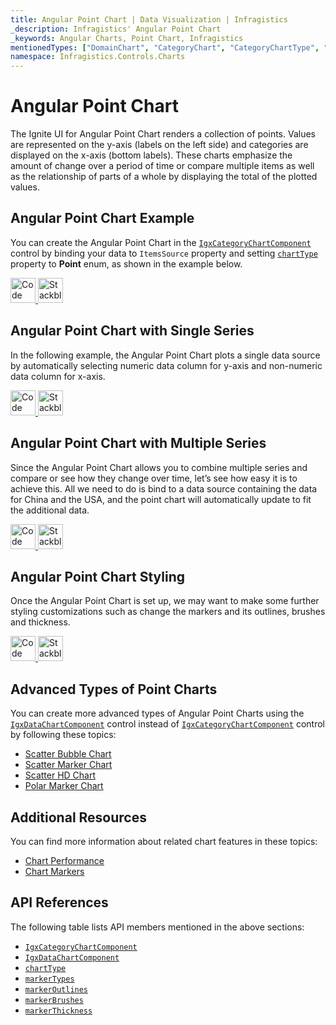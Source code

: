 ```yaml
---
title: Angular Point Chart | Data Visualization | Infragistics
_description: Infragistics' Angular Point Chart
_keywords: Angular Charts, Point Chart, Infragistics
mentionedTypes: ["DomainChart", "CategoryChart", "CategoryChartType", "Legend", 'Series']
namespace: Infragistics.Controls.Charts
---
```


# Angular Point Chart

The Ignite UI for Angular Point Chart renders a collection of points. Values are represented on the y-axis (labels on the left side) and categories are displayed on the x-axis (bottom labels). These charts emphasize the amount of change over a period of time or compare multiple items as well as the relationship of parts of a whole by displaying the total of the plotted values.

## Angular Point Chart Example

You can create the Angular Point Chart in the [`IgxCategoryChartComponent`]({environment:dvApiBaseUrl}/products/ignite-ui-angular/api/docs/typescript/latest/classes/igxcategorychartcomponent.html) control by binding your data to `ItemsSource` property and setting [`chartType`]({environment:dvApiBaseUrl}/products/ignite-ui-angular/api/docs/typescript/latest/classes/igxcategorychartcomponent.html#charttype) property to **Point** enum, as shown in the example below.

<code-view style="height: 600px"
           data-demos-base-url="{environment:dvDemosBaseUrl}"
           iframe-src="{environment:dvDemosBaseUrl}/charts/category-chart-point-chart-multiple-sources"
           github-src="charts/category-chart/point-chart-multiple-sources"
           alt="Angular Point Chart Example" >
</code-view>

<html lang="en" xmlns="http://www.w3.org/1999/xhtml">
    <body>
      <a target="_blank" href="https://codesandbox.io/s/github/IgniteUI/igniteui-angular-examples/tree/master/samples/charts/category-chart/point-chart-multiple-sources?fontsize=14&hidenavigation=1&theme=dark&view=preview&file=/src/app.component.html" rel="noopener noreferrer">
            <img height="40px" style="border-radius: 0rem; max-width: 100%;" alt="Code Sandbox" src="https://static.infragistics.com/xplatform/images/browsers/open-sandbox.png"/>
        </a>
        <a target="_blank" href="https://stackblitz.com/github/IgniteUI/igniteui-angular-examples/tree/master/samples/charts/category-chart/point-chart-multiple-sources?file=src%2Fapp.component.html" rel="noopener noreferrer">
            <img height="40px" style="border-radius: 0rem; max-width: 100%;" alt="Stackblitz" src="https://static.infragistics.com/xplatform/images/browsers/open-stackblitz.png"/>
        </a>
    </body>
</html>

<div class="divider--half"></div>

## Angular Point Chart with Single Series

In the following example, the Angular Point Chart plots a single data source by automatically selecting numeric data column for y-axis and non-numeric data column for x-axis.

<code-view style="height: 600px"
           data-demos-base-url="{environment:dvDemosBaseUrl}"
           iframe-src="{environment:dvDemosBaseUrl}/charts/category-chart-point-chart-single-source"
           github-src="charts/category-chart/point-chart-single-source"
           alt="Angular Point Chart with Single Series" >
</code-view>

<html lang="en" xmlns="http://www.w3.org/1999/xhtml">
    <body>
      <a target="_blank" href="https://codesandbox.io/s/github/IgniteUI/igniteui-angular-examples/tree/master/samples/charts/category-chart/point-chart-single-source?fontsize=14&hidenavigation=1&theme=dark&view=preview&file=/src/app.component.html" rel="noopener noreferrer">
            <img height="40px" style="border-radius: 0rem; max-width: 100%;" alt="Code Sandbox" src="https://static.infragistics.com/xplatform/images/browsers/open-sandbox.png"/>
        </a>
        <a target="_blank" href="https://stackblitz.com/github/IgniteUI/igniteui-angular-examples/tree/master/samples/charts/category-chart/point-chart-single-source?file=src%2Fapp.component.html" rel="noopener noreferrer">
            <img height="40px" style="border-radius: 0rem; max-width: 100%;" alt="Stackblitz" src="https://static.infragistics.com/xplatform/images/browsers/open-stackblitz.png"/>
        </a>
    </body>
</html>

<div class="divider--half"></div>

## Angular Point Chart with Multiple Series

Since the Angular Point Chart allows you to combine multiple series and compare or see how they change over time, let’s see how easy it is to achieve this. All we need to do is bind to a data source containing the data for China and the USA, and the point chart will automatically update to fit the additional data.

<code-view style="height: 600px"
           data-demos-base-url="{environment:dvDemosBaseUrl}"
           iframe-src="{environment:dvDemosBaseUrl}/charts/category-chart-point-chart-multiple-sources"
           github-src="charts/category-chart/point-chart-multiple-sources"
           alt="Angular Point Chart with Multiple Series" >
</code-view>

<html lang="en" xmlns="http://www.w3.org/1999/xhtml">
    <body>
      <a target="_blank" href="https://codesandbox.io/s/github/IgniteUI/igniteui-angular-examples/tree/master/samples/charts/category-chart/point-chart-multiple-sources?fontsize=14&hidenavigation=1&theme=dark&view=preview&file=/src/app.component.html" rel="noopener noreferrer">
            <img height="40px" style="border-radius: 0rem; max-width: 100%;" alt="Code Sandbox" src="https://static.infragistics.com/xplatform/images/browsers/open-sandbox.png"/>
        </a>
        <a target="_blank" href="https://stackblitz.com/github/IgniteUI/igniteui-angular-examples/tree/master/samples/charts/category-chart/point-chart-multiple-sources?file=src%2Fapp.component.html" rel="noopener noreferrer">
            <img height="40px" style="border-radius: 0rem; max-width: 100%;" alt="Stackblitz" src="https://static.infragistics.com/xplatform/images/browsers/open-stackblitz.png"/>
        </a>
    </body>
</html>

<div class="divider--half"></div>

## Angular Point Chart Styling

Once the Angular Point Chart is set up, we may want to make some further styling customizations such as change the markers and its outlines, brushes and thickness.

<code-view style="height: 600px"
           data-demos-base-url="{environment:dvDemosBaseUrl}"
           iframe-src="{environment:dvDemosBaseUrl}/charts/category-chart-point-chart-styling"
           github-src="charts/category-chart/point-chart-styling"
           alt="Angular Point Chart Styling" >
</code-view>

<html lang="en" xmlns="http://www.w3.org/1999/xhtml">
    <body>
      <a target="_blank" href="https://codesandbox.io/s/github/IgniteUI/igniteui-angular-examples/tree/master/samples/charts/category-chart/point-chart-styling?fontsize=14&hidenavigation=1&theme=dark&view=preview&file=/src/app.component.html" rel="noopener noreferrer">
            <img height="40px" style="border-radius: 0rem; max-width: 100%;" alt="Code Sandbox" src="https://static.infragistics.com/xplatform/images/browsers/open-sandbox.png"/>
        </a>
        <a target="_blank" href="https://stackblitz.com/github/IgniteUI/igniteui-angular-examples/tree/master/samples/charts/category-chart/point-chart-styling?file=src%2Fapp.component.html" rel="noopener noreferrer">
            <img height="40px" style="border-radius: 0rem; max-width: 100%;" alt="Stackblitz" src="https://static.infragistics.com/xplatform/images/browsers/open-stackblitz.png"/>
        </a>
    </body>
</html>

<div class="divider--half"></div>

## Advanced Types of Point Charts

You can create more advanced types of Angular Point Charts using the [`IgxDataChartComponent`]({environment:dvApiBaseUrl}/products/ignite-ui-angular/api/docs/typescript/latest/classes/igxdatachartcomponent.html) control instead of [`IgxCategoryChartComponent`]({environment:dvApiBaseUrl}/products/ignite-ui-angular/api/docs/typescript/latest/classes/igxcategorychartcomponent.html) control by following these topics:

-   [Scatter Bubble Chart](bubble-chart.md)
-   [Scatter Marker Chart](scatter-chart.md#angular-scatter-marker-chart)
-   [Scatter HD Chart](scatter-chart.md#angular-scatter-high-density-chart)
-   [Polar Marker Chart](polar-chart.md#angular-polar-marker-chart)

## Additional Resources

You can find more information about related chart features in these topics:

-   [Chart Performance](../features/chart-performance.md)
-   [Chart Markers](../features/chart-markers.md)

## API References

The following table lists API members mentioned in the above sections:

-   [`IgxCategoryChartComponent`]({environment:dvApiBaseUrl}/products/ignite-ui-angular/api/docs/typescript/latest/classes/igxcategorychartcomponent.html)
-   [`IgxDataChartComponent`]({environment:dvApiBaseUrl}/products/ignite-ui-angular/api/docs/typescript/latest/classes/igxdatachartcomponent.html)
-   [`chartType`]({environment:dvApiBaseUrl}/products/ignite-ui-angular/api/docs/typescript/latest/classes/igxcategorychartcomponent.html#charttype)
-   [`markerTypes`]({environment:dvApiBaseUrl}/products/ignite-ui-angular/api/docs/typescript/latest/classes/igxdomainchartcomponent.html#markertypes)
-   [`markerOutlines`]({environment:dvApiBaseUrl}/products/ignite-ui-angular/api/docs/typescript/latest/classes/igxdomainchartcomponent.html#markeroutlines)
-   [`markerBrushes`]({environment:dvApiBaseUrl}/products/ignite-ui-angular/api/docs/typescript/latest/classes/igxdomainchartcomponent.html#markerbrushes)
-   [`markerThickness`]({environment:dvApiBaseUrl}/products/ignite-ui-angular/api/docs/typescript/latest/classes/igxdomainchartcomponent.html#markerthickness)
